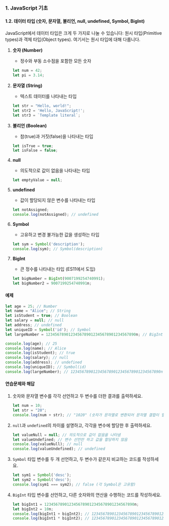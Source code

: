 ### 1. JavaScript 기초

#### 1.2. 데이터 타입 (숫자, 문자열, 불리언, null, undefined, Symbol, BigInt)

JavaScript에서 데이터 타입은 크게 두 가지로 나눌 수 있습니다: 원시 타입(Primitive types)과 객체 타입(Object types). 여기서는 원시 타입에 대해 다룹니다.

1. **숫자 (Number)**
   - 정수와 부동 소수점을 포함한 모든 숫자
   ```javascript
   let num = 42;
   let pi = 3.14;
   ```

2. **문자열 (String)**
   - 텍스트 데이터를 나타내는 타입
   ```javascript
   let str = "Hello, world!";
   let str2 = 'Hello, JavaScript!';
   let str3 = `Template literal`;
   ```

3. **불리언 (Boolean)**
   - 참(true)과 거짓(false)을 나타내는 타입
   ```javascript
   let isTrue = true;
   let isFalse = false;
   ```

4. **null**
   - 의도적으로 값이 없음을 나타내는 타입
   ```javascript
   let emptyValue = null;
   ```

5. **undefined**
   - 값이 할당되지 않은 변수를 나타내는 타입
   ```javascript
   let notAssigned;
   console.log(notAssigned); // undefined
   ```

6. **Symbol**
   - 고유하고 변경 불가능한 값을 생성하는 타입
   ```javascript
   let sym = Symbol('description');
   console.log(sym); // Symbol(description)
   ```

7. **BigInt**
   - 큰 정수를 나타내는 타입 (ES11에서 도입)
   ```javascript
   let bigNumber = BigInt(9007199254740991);
   let bigNumber2 = 9007199254740991n;
   ```

#### 예제

```javascript
let age = 25; // Number
let name = "Alice"; // String
let isStudent = true; // Boolean
let salary = null; // null
let address; // undefined
let uniqueID = Symbol('id'); // Symbol
let largeNumber = 1234567890123456789012345678901234567890n; // BigInt

console.log(age); // 25
console.log(name); // Alice
console.log(isStudent); // true
console.log(salary); // null
console.log(address); // undefined
console.log(uniqueID); // Symbol(id)
console.log(largeNumber); // 1234567890123456789012345678901234567890n
```

#### 연습문제와 해답

1. 숫자와 문자열 변수를 각각 선언하고 두 변수를 더한 결과를 출력하세요.
   ```javascript
   let num = 10;
   let str = "20";
   console.log(num + str); // "1020" (숫자가 문자열로 변환되어 문자열 결합이 일어남)
   ```

2. `null`과 `undefined`의 차이를 설명하고, 각각을 변수에 할당한 후 출력하세요.
   ```javascript
   let valueNull = null; // 의도적으로 값이 없음을 나타냄
   let valueUndefined; // 변수 선언만 하고 값을 할당하지 않음
   console.log(valueNull); // null
   console.log(valueUndefined); // undefined
   ```

3. `Symbol` 타입 변수를 두 개 선언하고, 두 변수가 같은지 비교하는 코드를 작성하세요.
   ```javascript
   let sym1 = Symbol('desc');
   let sym2 = Symbol('desc');
   console.log(sym1 === sym2); // false (각 Symbol은 고유함)
   ```

4. `BigInt` 타입 변수를 선언하고, 다른 숫자와의 연산을 수행하는 코드를 작성하세요.
   ```javascript
   let bigInt1 = 1234567890123456789012345678901234567890n;
   let bigInt2 = 10n;
   console.log(bigInt1 + bigInt2); // 1234567890123456789012345678901234567900n
   console.log(bigInt1 * bigInt2); // 12345678901234567890123456789012345678900n
   ```
